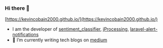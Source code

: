 ### Hi there 👋

[https://kevincobain2000.github.io/](https://kevincobain2000.github.io/)

- I am the developer of [sentiment_classifier](https://github.com/kevincobain2000/sentiment_classifier), [jProcessing](https://github.com/kevincobain2000/jProcessing), [laravel-alert-notifications](https://github.com/kevincobain2000/laravel-alert-notifications)
- 🌱 I’m currently writing tech blogs on [medium](https://medium.com/@kevincobain2000_74431)

